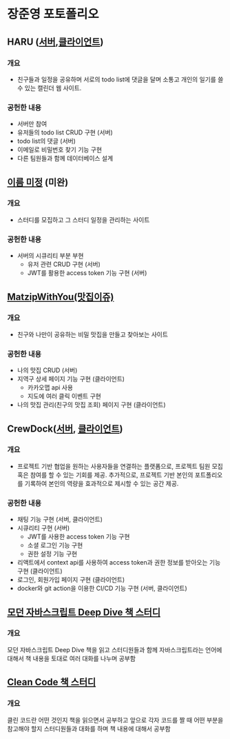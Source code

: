 # 장준영 포토폴리오

## HARU ([서버](https://github.com/wns0901/5term-mini-back),[클라이언트](https://github.com/modern-agile-team/5trem-mini-front))
### 개요
- 친구들과 일정을 공유하며 서로의 todo list에 댓글을 달며 소통고 개인의 일기를 쓸 수 있는 캘린더 웹 사이트.  

### 공헌한 내용
- 서버만 참여
- 유저들의 todo list CRUD 구현 (서버)
- todo list의 댓글 (서버)
- 이메일로 비밀번호 찾기 기능 구현
- 다른 팀원들과 함께 데이터베이스 설계 

## [이름 미정](https://github.com/wns0901/5term-main-back) (미완)
### 개요
- 스터디를 모집하고 그 스터디 일정을 관리하는 사이트

### 공헌한 내용
- 서버의 시큐리티 부분 부현
  - 유저 관련 CRUD 구현 (서버)
  - JWT를 활용한 access token 기능 구현 (서버)

## [MatzipWithYou(맛집이쥬)](https://github.com/wns0901/matzipWithYou)
### 개요
- 친구와 나만이 공유하는 비밀 맛집을 만들고 찾아보는 사이트

### 공헌한 내용
- 나의 맛집 CRUD (서버)
- 지역구 상세 페이지 기능 구현 (클라이언트)
  - 카카오맵 api 사용
  - 지도에 여러 클릭 이벤트 구현
- 나의 맛집 관리(친구의 맛집 조회) 페이지 구현 (클라이언트)

## CrewDock([서버](https://github.com/wns0901/CrewDock_Server), [클라이언트](https://github.com/wns0901/crew-dock-client))
### 개요
- 프로젝트 기반 협업을 원하는 사용자들을 연결하는 플랫폼으로, 프로젝트 팀원 모집 혹은 참여를 할 수 있는 기회를 제공. 추가적으로, 프로젝트 기반 본인의 포트폴리오를 기록하여 본인의 역량을 효과적으로 제시할 수 있는 공간 제공.

### 공헌한 내용
- 채팅 기능 구현 (서버, 클라이언트)
- 시큐리티 구현 (서버)
  - JWT를 사용한 access token 기능 구현
  - 소셜 로그인 기능 구현
  - 권한 설정 기능 구현
- 리액트에서 context api를 사용하여 access token과 권한 정보를 받아오는 기능 구현 (클라이언트)
- 로그인, 회원가입 페이지 구현 (클라이언트)
- docker와 git action을 이용한 CI/CD 기능 구현 (서버, 클라이언트)

## [모던 자바스크립트 Deep Dive 책 스터디](https://github.com/wns0901/js-deep-dive-study/tree/main)
### 개요
모던 자바스크립트 Deep Dive 책을 읽고 스터디원들과 함께 자바스크립트라는 언어에 대해서 책 내용을 토대로 여러 대화를 나누며 공부함

## [Clean Code 책 스터디](https://github.com/wns0901/clean-code-study)
### 개요
클린 코드란 어떤 것인지 책을 읽으면서 공부하고 앞으로 각자 코드를 짤 때 어떤 부분을 참고해야 할지 스터디원들과 대화를 하며 책 내용에 대해서 공부함
